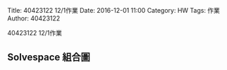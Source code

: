 Title: 40423122 12/1作業
Date: 2016-12-01 11:00
Category: HW
Tags: 作業
Author: 40423122

40423122 12/1作業


<!-- PELICAN_END_SUMMARY -->


## Solvespace 組合圖

